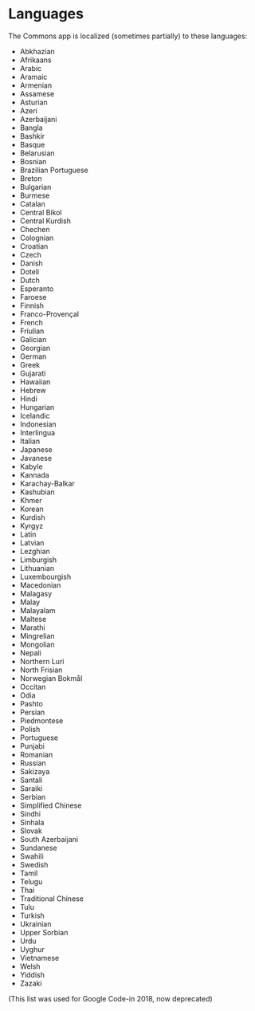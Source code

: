 # Languages

The Commons app is localized (sometimes partially) to these languages:

* Abkhazian
* Afrikaans
* Arabic
* Aramaic
* Armenian
* Assamese
* Asturian
* Azeri
* Azerbaijani
* Bangla
* Bashkir
* Basque
* Belarusian
* Bosnian
* Brazilian Portuguese
* Breton
* Bulgarian
* Burmese
* Catalan
* Central Bikol 
* Central Kurdish
* Chechen
* Colognian
* Croatian
* Czech
* Danish
* Doteli
* Dutch
* Esperanto
* Faroese
* Finnish
* Franco-Provençal
* French
* Friulian
* Galician
* Georgian
* German
* Greek
* Gujarati
* Hawaiian
* Hebrew
* Hindi
* Hungarian
* Icelandic
* Indonesian
* Interlingua
* Italian
* Japanese
* Javanese
* Kabyle
* Kannada
* Karachay-Balkar 
* Kashubian
* Khmer
* Korean
* Kurdish
* Kyrgyz
* Latin
* Latvian
* Lezghian
* Limburgish
* Lithuanian
* Luxembourgish
* Macedonian
* Malagasy
* Malay
* Malayalam
* Maltese
* Marathi
* Mingrelian
* Mongolian
* Nepali
* Northern Luri
* North Frisian
* Norwegian Bokmål
* Occitan
* Odia
* Pashto
* Persian
* Piedmontese
* Polish
* Portuguese
* Punjabi
* Romanian
* Russian
* Sakizaya
* Santali
* Saraiki
* Serbian
* Simplified Chinese
* Sindhi
* Sinhala
* Slovak
* South Azerbaijani
* Sundanese
* Swahili
* Swedish
* Tamil
* Telugu
* Thai
* Traditional Chinese
* Tulu
* Turkish
* Ukrainian
* Upper Sorbian 
* Urdu
* Uyghur
* Vietnamese
* Welsh
* Yiddish
* Zazaki

(This list was used for Google Code-in 2018, now deprecated)
